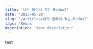 ```yaml
---
title: '내가 몰라서 적는 Redux2'
date: '2023-05-20'
slug: '/articles/내가-몰라서-적는-Redux2'
tags: 'Redux'
description: 'test description'
---
```


test
